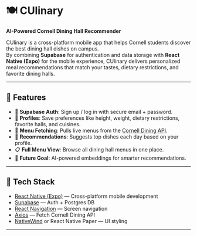 # 🍽️ CUlinary  
**AI-Powered Cornell Dining Hall Recommender**  

CUlinary is a cross-platform mobile app that helps Cornell students discover the best dining hall dishes on campus.  
By combining **Supabase** for authentication and data storage with **React Native (Expo)** for the mobile experience, CUlinary delivers personalized meal recommendations that match your tastes, dietary restrictions, and favorite dining halls.  

---

## 🚀 Features
- 🔑 **Supabase Auth**: Sign up / log in with secure email + password.
- 👤 **Profiles**: Save preferences like height, weight, dietary restrictions, favorite halls, and cuisines.  
- 🥗 **Menu Fetching**: Pulls live menus from the [Cornell Dining API](https://now.dining.cornell.edu/api/1.0/dining/eateries.json).  
- 🍴 **Recommendations**: Suggests top dishes each day based on your profile.  
- 📋 **Full Menu View**: Browse all dining hall menus in one place.  
- 🎯 **Future Goal**: AI-powered embeddings for smarter recommendations.  

---

## 📱 Tech Stack
- [React Native (Expo)](https://expo.dev/) — Cross-platform mobile development  
- [Supabase](https://supabase.com/) — Auth + Postgres DB  
- [React Navigation](https://reactnavigation.org/) — Screen navigation  
- [Axios](https://axios-http.com/) — Fetch Cornell Dining API  
- [NativeWind](https://www.nativewind.dev/) or React Native Paper — UI styling  

---
